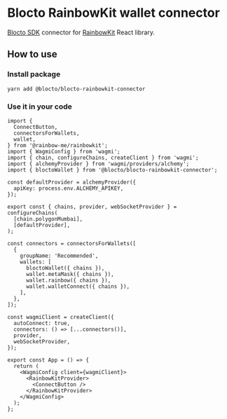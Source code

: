 # Blocto RainbowKit wallet connector

[Blocto SDK](https://docs.blocto.app/blocto-sdk/javascript-sdk) connector for [RainbowKit](https://www.rainbowkit.com/) React library.

## How to use

### Install package

`yarn add @blocto/blocto-rainbowkit-connector`

### Use it in your code

```TSX
import {
  ConnectButton,
  connectorsForWallets,
  wallet,
} from '@rainbow-me/rainbowkit';
import { WagmiConfig } from 'wagmi';
import { chain, configureChains, createClient } from 'wagmi';
import { alchemyProvider } from 'wagmi/providers/alchemy';
import { bloctoWallet } from '@blocto/blocto-rainbowkit-connector';

const defaultProvider = alchemyProvider({
  apiKey: process.env.ALCHEMY_APIKEY,
});

export const { chains, provider, webSocketProvider } = configureChains(
  [chain.polygonMumbai],
  [defaultProvider],
);

const connectors = connectorsForWallets([
  {
    groupName: 'Recommended',
    wallets: [
      bloctoWallet({ chains }),
      wallet.metaMask({ chains }),
      wallet.rainbow({ chains }),
      wallet.walletConnect({ chains }),
    ],
  },
]);

const wagmiClient = createClient({
  autoConnect: true,
  connectors: () => [...connectors()],
  provider,
  webSocketProvider,
});

export const App = () => {
  return (
    <WagmiConfig client={wagmiClient}>
      <RainbowKitProvider>
        <ConnectButton />
      </RainbowKitProvider>
    </WagmiConfig>
  );
};

```
